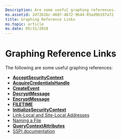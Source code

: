 ```yaml
---
Description: Are some useful graphing references.
ms.assetid: 2d72b1bc-4687-4672-9644-85ad9b197a72
title: Graphing Reference Links
ms.topic: article
ms.date: 05/31/2018
---
```


# Graphing Reference Links

The following are some useful graphing references:

-   [**AcceptSecurityContext**](../SecAuthN/acceptsecuritycontext--general.md)
-   [**AcquireCredentialsHandle**](../SecAuthN/acquirecredentialshandle--general.md)
-   [**CreateEvent**](/windows/desktop/api/synchapi/nf-synchapi-createeventa)
-   [**DecryptMessage**](../SecAuthN/decryptmessage--general.md)
-   [**EncryptMessage**](../SecAuthN/encryptmessage--general.md)
-   [**FILETIME**](/windows/desktop/api/minwinbase/ns-minwinbase-filetime)
-   [**InitializeSecurityContext**](../SecAuthN/initializesecuritycontext--general.md)
-   [Link-Local and Site-Local Addresses](/windows/desktop/WinSock/link-local-and-site-local-addresses-2)
-   [Naming a File](/windows/desktop/FileIO/naming-a-file)
-   [**QueryContextAttributes**](/windows/desktop/api/sspi/nf-sspi-querycontextattributesa)
-   [SSPI documentation](/windows/desktop/SecAuthN/sspi)

 

 
